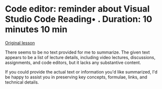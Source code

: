 # Code editor: reminder about Visual Studio Code Reading• . Duration: 10 minutes 10 min

[Original lesson](https://www.coursera.org/learn/uol-introduction-to-programming-1/supplement/zqgAv/code-editor-reminder-about-visual-studio-code)

There seems to be no text provided for me to summarize. The given text appears to be a list of lecture details, including video lectures, discussions, assignments, and code editors, but it lacks any substantive content.

If you could provide the actual text or information you'd like summarized, I'd be happy to assist you in preserving key concepts, formulae, links, and technical details.

